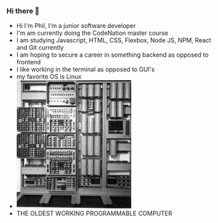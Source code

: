 ### Hi there 👋

<!--
**rosindubh/rosindubh** is a ✨ _special_ ✨ repository because its `README.md` (this file) appears on your GitHub profile.

Here are some ideas to get you started:

- 🔭 I’m currently working on ...
- 🌱 I’m currently learning ...
- 👯 I’m looking to collaborate on ...
- 🤔 I’m looking for help with ...
- 💬 Ask me about ...
- 📫 How to reach me: ...
- 😄 Pronouns: ...
- ⚡ Fun fact: ...
-->
- Hi I'm Phil, I'm a junior software developer
- I'm am currently doing the CodeNation master course
- I am studying Javascript, HTML, CSS, Flexbox, Node JS, NPM, React and Git currently
- I am hoping to secure a career in something backend as opposed to frontend
- I like working in the terminal as opposed to GUI's
- my favorite OS is Linux
- ![Harwell DeKatron Computer](https://github.com/rosindubh/images/blob/main/HarwellDekatronComputer.jpg "Harwell Dekatron")
- THE OLDEST WORKING PROGRAMMABLE COMPUTER
